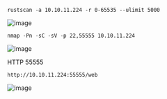 ```
rustscan -a 10.10.11.224 -r 0-65535 --ulimit 5000
```
![image](https://github.com/karanshergill/Hack-the-Box/assets/83878909/eb7f80db-8ea9-414a-9854-1341815a5d8b)

```
nmap -Pn -sC -sV -p 22,55555 10.10.11.224
```
![image](https://github.com/karanshergill/Hack-the-Box/assets/83878909/3940691b-cf5c-4028-99fe-e2e498ce1d8e)

HTTP 55555
```
http://10.10.11.224:55555/web
```
![image](https://github.com/karanshergill/Hack-the-Box/assets/83878909/7b31d1f4-54ea-4192-89a2-d8c133665324)
